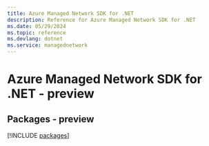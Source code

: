 ```yaml
---
title: Azure Managed Network SDK for .NET
description: Reference for Azure Managed Network SDK for .NET
ms.date: 05/29/2024
ms.topic: reference
ms.devlang: dotnet
ms.service: managednetwork
---
```

# Azure Managed Network SDK for .NET - preview
## Packages - preview
[!INCLUDE [packages](managed-network-index.md)]